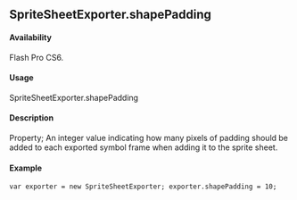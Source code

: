 ## SpriteSheetExporter.shapePadding

#### Availability

Flash Pro CS6.

#### Usage

SpriteSheetExporter.shapePadding

#### Description

Property; An integer value indicating how many pixels of padding should be added to each exported symbol frame when adding it to the sprite sheet.

#### Example

```
var exporter = new SpriteSheetExporter; exporter.shapePadding = 10;

```